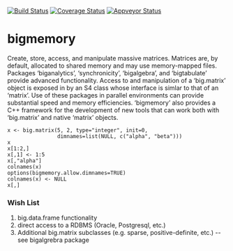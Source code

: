 [![Build Status](https://travis-ci.org/kaneplusplus/bigmemory.png)](https://travis-ci.org/kaneplusplus/bigmemory)
[![Coverage Status](https://coveralls.io/repos/kaneplusplus/bigmemory/badge.svg)](https://coveralls.io/r/kaneplusplus/bigmemory)
[![Appveyor Status](https://ci.appveyor.com/api/projects/status/github/kaneplusplus/bigmemory)](https://ci.appveyor.com/api/projects/status/github/kaneplusplus/bigmemory)
<!---
[![Total Downloads](https://poser.pugx.org/simkimsia/utility_behaviors/d/total.png)](https://packagist.org/packages/simkimsia/utility_behaviors)
[![Latest Stable Version](https://poser.pugx.org/simkimsia/utility_behaviors/v/stable.png)](https://packagist.org/packages/simkimsia/utility_behaviors)
--->

bigmemory
=========

Create, store, access, and manipulate massive matrices.  Matrices are, by default, allocated to shared memory and may use memory-mapped files. Packages ‘biganalytics’, ‘synchronicity’, ‘bigalgebra’, and ‘bigtabulate’ provide advanced functionality. Access to and manipulation of a ‘big.matrix’ object is exposed in by an S4 class whose interface is simlar to that of an ‘matrix’. Use of these packages in parallel environments can provide substantial speed and memory efficiencies.  ‘bigmemory’ also provides a C++ framework for the development of new tools that can work both with ‘big.matrix’ and native ‘matrix’ objects.

```{R}
x <- big.matrix(5, 2, type="integer", init=0,
                dimnames=list(NULL, c("alpha", "beta")))
x
x[1:2,]
x[,1] <- 1:5
x[,"alpha"]
colnames(x)
options(bigmemory.allow.dimnames=TRUE)
colnames(x) <- NULL
x[,]
```

### Wish List
1. big.data.frame functionality
2. direct access to a RDBMS (Oracle, Postgresql, etc.)
3. Additional big.matrix subclasses (e.g. sparse, positive-definite, etc.) 
    -- see bigalgrebra package
